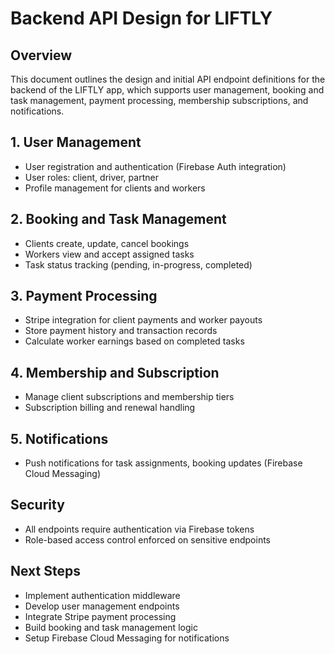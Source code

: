 # Backend API Design for LIFTLY

## Overview
This document outlines the design and initial API endpoint definitions for the backend of the LIFTLY app, which supports user management, booking and task management, payment processing, membership subscriptions, and notifications.

## 1. User Management
- User registration and authentication (Firebase Auth integration)
- User roles: client, driver, partner
- Profile management for clients and workers

## 2. Booking and Task Management
- Clients create, update, cancel bookings
- Workers view and accept assigned tasks
- Task status tracking (pending, in-progress, completed)

## 3. Payment Processing
- Stripe integration for client payments and worker payouts
- Store payment history and transaction records
- Calculate worker earnings based on completed tasks

## 4. Membership and Subscription
- Manage client subscriptions and membership tiers
- Subscription billing and renewal handling

## 5. Notifications
- Push notifications for task assignments, booking updates (Firebase Cloud Messaging)

## Security
- All endpoints require authentication via Firebase tokens
- Role-based access control enforced on sensitive endpoints

## Next Steps
- Implement authentication middleware
- Develop user management endpoints
- Integrate Stripe payment processing
- Build booking and task management logic
- Setup Firebase Cloud Messaging for notifications
